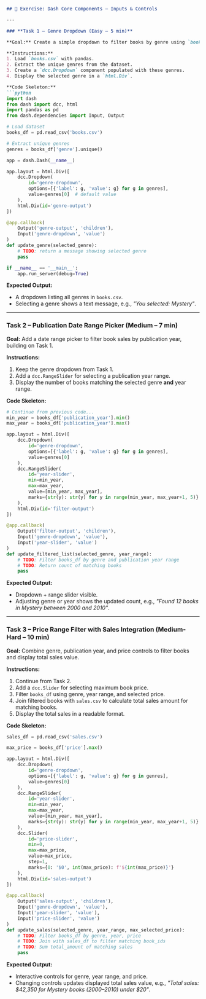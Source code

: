 ```markdown
## 📝 Exercise: Dash Core Components – Inputs & Controls

---

### **Task 1 – Genre Dropdown (Easy – 5 min)**

**Goal:** Create a simple dropdown to filter books by genre using `books.csv`.

**Instructions:**
1. Load `books.csv` with pandas.
2. Extract the unique genres from the dataset.
3. Create a `dcc.Dropdown` component populated with these genres.
4. Display the selected genre in a `html.Div`.

**Code Skeleton:**
```python
import dash
from dash import dcc, html
import pandas as pd
from dash.dependencies import Input, Output

# Load dataset
books_df = pd.read_csv('books.csv')

# Extract unique genres
genres = books_df['genre'].unique()

app = dash.Dash(__name__)

app.layout = html.Div([
    dcc.Dropdown(
        id='genre-dropdown',
        options=[{'label': g, 'value': g} for g in genres],
        value=genres[0]  # default value
    ),
    html.Div(id='genre-output')
])

@app.callback(
    Output('genre-output', 'children'),
    Input('genre-dropdown', 'value')
)
def update_genre(selected_genre):
    # TODO: return a message showing selected genre
    pass

if __name__ == '__main__':
    app.run_server(debug=True)
```

**Expected Output:**
- A dropdown listing all genres in `books.csv`.
- Selecting a genre shows a text message, e.g., _"You selected: Mystery"_.

---

### **Task 2 – Publication Date Range Picker (Medium – 7 min)**

**Goal:** Add a date range picker to filter book sales by publication year, building on Task 1.

**Instructions:**
1. Keep the genre dropdown from Task 1.
2. Add a `dcc.RangeSlider` for selecting a publication year range.
3. Display the number of books matching the selected genre **and** year range.

**Code Skeleton:**
```python
# Continue from previous code...
min_year = books_df['publication_year'].min()
max_year = books_df['publication_year'].max()

app.layout = html.Div([
    dcc.Dropdown(
        id='genre-dropdown',
        options=[{'label': g, 'value': g} for g in genres],
        value=genres[0]
    ),
    dcc.RangeSlider(
        id='year-slider',
        min=min_year,
        max=max_year,
        value=[min_year, max_year],
        marks={str(y): str(y) for y in range(min_year, max_year+1, 5)}
    ),
    html.Div(id='filter-output')
])

@app.callback(
    Output('filter-output', 'children'),
    Input('genre-dropdown', 'value'),
    Input('year-slider', 'value')
)
def update_filtered_list(selected_genre, year_range):
    # TODO: Filter books_df by genre and publication year range
    # TODO: Return count of matching books
    pass
```

**Expected Output:**
- Dropdown + range slider visible.
- Adjusting genre or year shows the updated count, e.g., _"Found 12 books in Mystery between 2000 and 2010"_.

---

### **Task 3 – Price Range Filter with Sales Integration (Medium-Hard – 10 min)**

**Goal:** Combine genre, publication year, and price controls to filter books and display total sales value.

**Instructions:**
1. Continue from Task 2.
2. Add a `dcc.Slider` for selecting maximum book price.
3. Filter `books_df` using genre, year range, and selected price.
4. Join filtered books with `sales.csv` to calculate total sales amount for matching books.
5. Display the total sales in a readable format.

**Code Skeleton:**
```python
sales_df = pd.read_csv('sales.csv')

max_price = books_df['price'].max()

app.layout = html.Div([
    dcc.Dropdown(
        id='genre-dropdown',
        options=[{'label': g, 'value': g} for g in genres],
        value=genres[0]
    ),
    dcc.RangeSlider(
        id='year-slider',
        min=min_year,
        max=max_year,
        value=[min_year, max_year],
        marks={str(y): str(y) for y in range(min_year, max_year+1, 5)}
    ),
    dcc.Slider(
        id='price-slider',
        min=0,
        max=max_price,
        value=max_price,
        step=1,
        marks={0: '$0', int(max_price): f'${int(max_price)}'}
    ),
    html.Div(id='sales-output')
])

@app.callback(
    Output('sales-output', 'children'),
    Input('genre-dropdown', 'value'),
    Input('year-slider', 'value'),
    Input('price-slider', 'value')
)
def update_sales(selected_genre, year_range, max_selected_price):
    # TODO: Filter books_df by genre, year, price
    # TODO: Join with sales_df to filter matching book_ids
    # TODO: Sum total_amount of matching sales
    pass
```

**Expected Output:**
- Interactive controls for genre, year range, and price.
- Changing controls updates displayed total sales value, e.g., _"Total sales: $42,350 for Mystery books (2000–2010) under $20"_.
```
